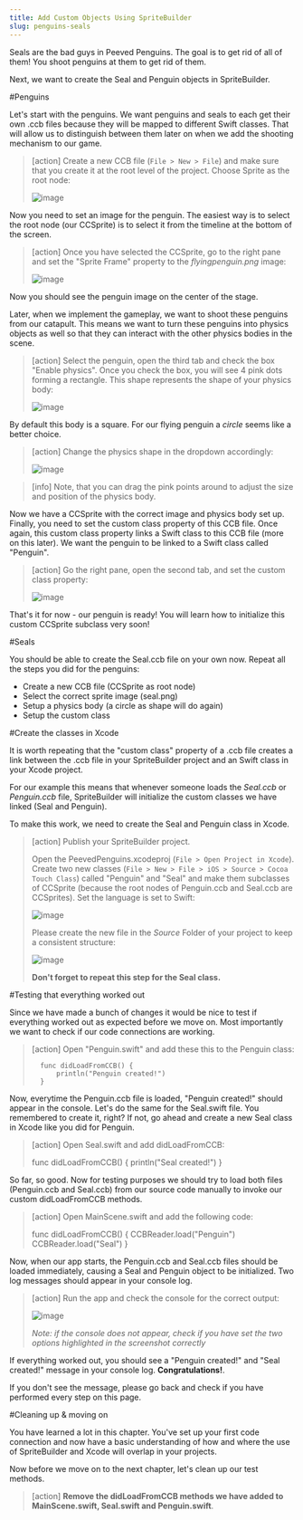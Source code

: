 ```yaml
---
title: Add Custom Objects Using SpriteBuilder
slug: penguins-seals
---
```


Seals are the bad guys in Peeved Penguins. The goal is to get rid of all of them! You shoot penguins at them to get rid of them.

Next, we want to create the Seal and Penguin objects in SpriteBuilder.

#Penguins

Let's start with the penguins. We want penguins and seals to each get their own .ccb files because they will be mapped to different Swift classes. That will allow us to distinguish between them later on when we add the shooting mechanism to our game.

> [action]
> Create a new CCB file (`File > New > File`) and make sure that you create it at the root level of the project. Choose Sprite as the root node:
>
> ![image](https://s3.amazonaws.com/mgwu-misc/Spritebuilder+Tutorial/Spritebuilder_Penguin.png)

Now you need to set an image for the penguin. The easiest way is to select the root node (our CCSprite) is to select it from the timeline at the bottom of the screen.

> [action]
> Once you have selected the CCSprite, go to the right pane and set the "Sprite Frame" property to the *flyingpenguin.png* image:
>
> ![image](https://s3.amazonaws.com/mgwu-misc/Spritebuilder+Tutorial/Spritebuilder_SetSpriteFrame.png)

Now you should see the penguin image on the center of the stage.

Later, when we implement the gameplay, we want to shoot these penguins from our catapult. This means we want to turn these penguins into physics objects as well so that they can interact with the other physics bodies in the scene.

> [action]
> Select the penguin, open the third tab and check the box "Enable physics". Once you check the box, you will see 4 pink dots forming a rectangle. This shape represents the shape of your physics body:
>
> ![image](https://s3.amazonaws.com/mgwu-misc/Spritebuilder+Tutorial/Spritebuilder_enablePhysics.png)

By default this body is a square. For our flying penguin a *circle* seems like a better choice.

> [action] Change the physics shape in the dropdown accordingly:
>
> ![image](https://s3.amazonaws.com/mgwu-misc/Spritebuilder+Tutorial/Spritebuilder_changePhysicsBody.png)

<!-- Make School -->

> [info]
> Note, that you can drag the pink points around to adjust the size and position of the physics body.

Now we have a CCSprite with the correct image and physics body set up. Finally, you need to set the custom class property of this CCB file. Once again, this custom class property links a Swift class to this CCB file (more on this later). We want the penguin to be linked to a Swift class called "Penguin".

> [action]
> Go the right pane, open the second tab, and set the custom class property:
>
> ![image](https://s3.amazonaws.com/mgwu-misc/Spritebuilder+Tutorial/Spritebuilder_CustomClass.png)

That's it for now - our penguin is ready! You will learn how to initialize this custom CCSprite subclass very soon!

#Seals

You should be able to create the Seal.ccb file on your own now. Repeat all the steps you did for the penguins:

- Create a new CCB file (CCSprite as root node)
- Select the correct sprite image (seal.png)
- Setup a physics body (a circle as shape will do again)
- Setup the custom class

#Create the classes in Xcode

It is worth repeating that the "custom class" property of a .ccb file creates a link between the .ccb file in your SpriteBuilder project and an Swift class in your Xcode project.

For our example this means that whenever someone loads the *Seal.ccb* or *Penguin.ccb* file, SpriteBuilder will initialize the custom classes we have linked (Seal and Penguin).

To make this work, we need to create the Seal and Penguin class in Xcode.

> [action]
> Publish your SpriteBuilder project.
>
> Open the PeevedPenguins.xcodeproj (`File > Open Project in Xcode`). Create two new classes (`File > New > File > iOS > Source > Cocoa Touch Class`) called "Penguin" and "Seal" and make them subclasses of CCSprite (because the root nodes of Penguin.ccb and Seal.ccb are CCSprites). Set the language is set to Swift:
>
> ![image](https://s3.amazonaws.com/mgwu-misc/Spritebuilder+Tutorial/Spritebuilder_Penguin_Xcode_Swift.png)
>
> Please create the new file in the *Source* Folder of your project to keep a consistent structure:
>
> ![image](https://s3.amazonaws.com/mgwu-misc/Spritebuilder+Tutorial/Spritebuilder_Classes_Folder_Location.png)
>
> **Don't forget to repeat this step for the Seal class.**

#Testing that everything worked out

Since we have made a bunch of changes it would be nice to test if everything worked out as expected before we move on. Most importantly we want to check if our code connections are working.

> [action]
> Open "Penguin.swift" and add these this to the Penguin class:
>
>		func didLoadFromCCB() {
>			println("Penguin created!")
>		}

Now, everytime the Penguin.ccb file is loaded, "Penguin created!" should appear in the console. Let's do the same for the Seal.swift file. You remembered to create it, right? If not, go ahead and create a new Seal class in Xcode like you did for Penguin.

> [action]
> Open Seal.swift and add didLoadFromCCB:
>
> 	func didLoadFromCCB() {
>			println("Seal created!")
>		}

So far, so good. Now for testing purposes we should try to load both files (Penguin.ccb and Seal.ccb) from our source code manually to invoke our custom didLoadFromCCB methods.

> [action]
> Open MainScene.swift and add the following code:
>
> 	func didLoadFromCCB() {
>			CCBReader.load("Penguin")
>			CCBReader.load("Seal")
>		}

Now, when our app starts, the Penguin.ccb and Seal.ccb files should be loaded immediately, causing a Seal and Penguin object to be initialized. Two log messages should appear in your console log.

> [action]
> Run the app and check the console for the correct output:
>
> ![image](https://s3.amazonaws.com/mgwu-misc/Spritebuilder+Tutorial/Spritebuilder_CodeConnectionTest.png)
>
> *Note: if the console does not appear, check if you have set the two options highlighted in the screenshot correctly*

If everything worked out, you should see a "Penguin created!" and "Seal created!" message in your console log. **Congratulations!**.

If you don't see the message, please go back and check if you have performed every step on this page.

#Cleaning up & moving on

You have learned a lot in this chapter. You've set up your first code connection and now have a basic understanding of how and where the use of SpriteBuilder and Xcode will overlap in your projects.

Now before we move on to the next chapter, let's clean up our test methods.

> [action]
> **Remove the didLoadFromCCB methods we have added to MainScene.swift, Seal.swift and Penguin.swift**.
